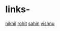 # links-
[nikhil](Github.com/nikhilpsathyanathan)
[rohit](https://github.com/innovative-roh)
[sahin](https://www.youtube.com/channel/UCBjEP-Rj2heWbo6Yj5afrSg)
[vishnu](https://www.youtube.com/channel/UC9PLqRb4v1stXwqG4FJWGAg)
